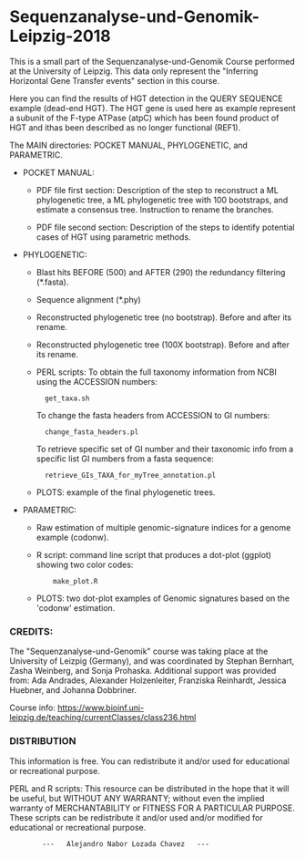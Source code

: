 # Sequenzanalyse-und-Genomik-Leipzig-2018

This is a small part of the Sequenzanalyse-und-Genomik Course performed at the University of Leipzig.
This data only represent the "Inferring Horizontal Gene Transfer events" section in this course.

Here you can find the results of HGT detection in the QUERY SEQUENCE example (dead-end HGT). The HGT gene is used here as
example represent a subunit of the F-type ATPase (atpC) which has been found product of HGT and ithas been described as no
longer  functional (REF1).

The MAIN directories: POCKET MANUAL, PHYLOGENETIC, and PARAMETRIC.

  - POCKET MANUAL: 
    * PDF file first section:
    Description of the step to reconstruct a ML phylogenetic tree, a ML phylogenetic tree
     with 100 bootstraps, and estimate a consensus tree. Instruction to rename the branches.

    * PDF file second section: 
    Description of the steps to identify potential cases of HGT using parametric methods.
    
  - PHYLOGENETIC: 
    * Blast hits BEFORE (500) and AFTER (290) the redundancy filtering (*.fasta).
    * Sequence alignment (*.phy)
    * Reconstructed phylogenetic tree (no bootstrap). Before and after its rename.
    * Reconstructed phylogenetic tree (100X bootstrap). Before and after its rename.
    * PERL scripts: 
       To obtain the full taxonomy information from NCBI using the ACCESSION numbers:
    
            get_taxa.sh
      
       To change the fasta headers from ACCESSION to GI numbers:
       
            change_fasta_headers.pl
       
       To retrieve specific set of GI number and their taxonomic info from a specific list GI numbers from a fasta sequence:
       
            retrieve_GIs_TAXA_for_myTree_annotation.pl
       
    * PLOTS: example of the final phylogenetic trees.
          
  - PARAMETRIC:
    * Raw estimation of multiple genomic-signature indices for a genome example (codonw).
    * R script: command line script that produces a dot-plot (ggplot) showing two color codes:
        
              make_plot.R
        
    * PLOTS: two dot-plot examples of Genomic signatures based on the 'codonw' estimation.


### CREDITS:
The "Sequenzanalyse-und-Genomik" course was taking place at the University of Leizpig (Germany), and was coordinated by Stephan Bernhart, Zasha Weinberg, and Sonja Prohaska. Additional support was provided from: Ada Andrades, Alexander Holzenleiter, Franziska Reinhardt, Jessica Huebner, and Johanna Dobbriner.

Course info: https://www.bioinf.uni-leipzig.de/teaching/currentClasses/class236.html 


### DISTRIBUTION

This information is free. You can redistribute it and/or used for educational or recreational purpose.

PERL and R scripts: This resource can be distributed in the hope that it will be useful, but WITHOUT ANY WARRANTY;
without even the implied warranty of MERCHANTABILITY or FITNESS FOR A PARTICULAR PURPOSE. These scripts can be
redistribute it and/or used and/or modified for educational or recreational purpose.



			---   Alejandro Nabor Lozada Chavez   ---

